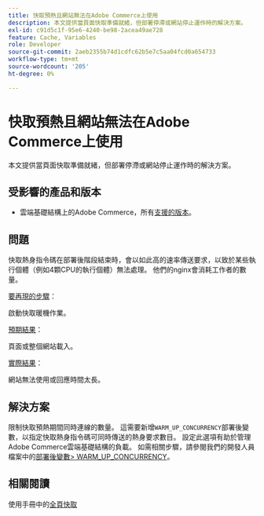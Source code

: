 ```yaml
---
title: 快取預熱且網站無法在Adobe Commerce上使用
description: 本文提供當頁面快取準備就緒，但部署停滯或網站停止運作時的解決方案。
exl-id: c91d5c1f-95e6-4240-be98-2acea49ae728
feature: Cache, Variables
role: Developer
source-git-commit: 2aeb2355b74d1cdfc62b5e7c5aa04fcd0a654733
workflow-type: tm+mt
source-wordcount: '205'
ht-degree: 0%

---
```


# 快取預熱且網站無法在Adobe Commerce上使用

本文提供當頁面快取準備就緒，但部署停滯或網站停止運作時的解決方案。

## 受影響的產品和版本

* 雲端基礎結構上的Adobe Commerce，所有[支援的版本](https://magento.com/sites/default/files/magento-software-lifecycle-policy.pdf)。

## 問題

快取熱身指令碼在部署後階段結束時，會以如此高的速率傳送要求，以致於某些執行個體（例如4顆CPU的執行個體）無法處理。 他們的nginx會消耗工作者的數量。

<u>要再現的步驟</u>：

啟動快取暖機作業。

<u>預期結果</u>：

頁面或整個網站載入。

<u>實際結果</u>：

網站無法使用或回應時間太長。

## 解決方案

限制快取預熱期間同時連線的數量。 這需要新增`WARM_UP_CONCURRENCY`部署後變數，以指定快取熱身指令碼可同時傳送的熱身要求數目。 設定此選項有助於管理Adobe Commerce雲端基礎結構的負載。 如需相關步驟，請參閱我們的開發人員檔案中的[部署後變數> WARM\_UP\_CONCURRENCY](https://experienceleague.adobe.com/zh-hant/docs/commerce-cloud-service/user-guide/configure/env/stage/variables-post-deploy#warm_up_concurrency)。

## 相關閱讀

使用手冊中的[全頁快取](https://experienceleague.adobe.com/zh-hant/docs/commerce-admin/systems/tools/cache-management#full-page-caching)
